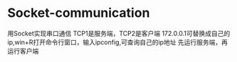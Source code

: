 # Socket-communication
用Socket实现串口通信
TCP1是服务端，TCP2是客户端
172.0.0.1可替换成自己的ip,win+R打开命令行窗口，输入ipconfig,可查询自己的ip地址
先运行服务端，再运行客户端
